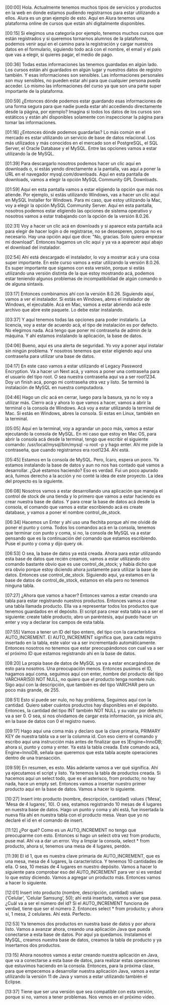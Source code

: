 [00:00] Hola. Actualmente tenemos muchos tipos de servicios y productos en la web en donde estamos pudiendo registrarnos para estar utilizando a ellos. Alura es un gran ejemplo de esto. Aquí en Alura tenemos una plataforma online de cursos que están ahí digitalmente disponibles.

[00:15] Si elegimos una categoría por ejemplo, tenemos muchos cursos que están registrados y si queremos tornarnos alumnos de la plataforma, podemos venir aquí en el camino para la registración y cargar nuestros datos en el formulario, siguiendo todo acá con el nombre, el email y el país que vas a elegir, si quieres pagar, el medio de pago.

[00:36] Todas estas informaciones las tenemos guardadas en algún lado. Los cursos están ahí guardados en algún lugar y nuestros datos de registro también. Y esas informaciones son sensibles. Las informaciones personales son muy sensibles, no pueden estar ahí para que cualquier persona pueda acceder. Lo mismo las informaciones del curso ya que son una parte super importante de la plataforma.

[00:59] ¿Entonces dónde podemos estar guardando esas informaciones de una forma segura para que nadie pueda estar ahí accediendo directamente desde la página, por ejemplo? Imagina si todos los datos de los cursos son estáticos y están ahí disponibles solamente con inspeccionar la página para tomar las informaciones.

[01:16] ¿Entonces dónde podemos guardarlas? Lo más común en el mercado es estar utilizando un servicio de base de datos relacional. Los más utilizados y más conocidos en el mercado son el PostgreSQL, el SQL Server, el Oracle Database y el MySQL. Entre las opciones vamos a estar utilizando la de MySQL.

[01:39] Para descargarlo nosotros podemos hacer un clic aquí en downloads o, si estás yendo directamente a la pantalla, vas aquí a poner la URL en el navegador mysql.com/downloads. Aquí en esta pantalla de downloads, vamos a elegir la opción MySQL Community GPL Downloads.

[01:59] Aquí en esta pantalla vamos a estar eligiendo la opción que más nos atiende. Por ejemplo, si estás utilizando Windows, vas a hacer un clic aquí en MySQL Installer for Windows. Para mi caso, que estoy utilizando la Mac, voy a elegir la opción MySQL Community Server. Aquí en esta pantalla, nosotros podemos estar eligiendo las opciones de sistema operativo y nosotros vamos a estar trabajando con la opción de la versión 8.0.26.

[02:31] Voy a hacer un clic acá en downloads y si aparece esta pantalla acá para elegir de hacer login o de registrarse, no se desesperen, porque no es necesario. Hay una opción aquí que dice: "No, gracias. Solo quiero empezar mi download". Entonces hagamos un clic aquí y ya va a aparecer aquí abajo el download del instalador.

[02:54] Ahí está descargado el instalador, lo voy a mostrar acá y una cosa super importante. En este curso vamos a estar utilizando la versión 8.0.26. Es super importante que sigamos con esta versión, porque si estás utilizando una versión distinta de la que estoy mostrando acá, podemos estar teniendo algunos problemas de incompatibilidad de algún comando o de alguna sintaxis.

[03:17] Entonces combinamos ahí con la versión 8.0.26. Siguiendo aquí, vamos a ver el instalador. Si estás en Windows, abres el instalador de Windows, el ejecutable. Acá en Mac, vamos a estar abriendo acá este archivo que abre este paquete. Lo debe estar instalando.

[03:37] Y aquí tenemos todas las opciones para poder instalarlo. La licencia, voy a estar de acuerdo acá, el tipo de instalación es por defecto. No elegimos nada. Acá tengo que poner mi contraseña de admin de la máquina. Y ahí estamos instalando la aplicación, la base de datos.

[04:06] Bueno, aquí es una alerta de seguridad. Yo voy a poner aquí instalar sin ningún problema. Y nosotros tenemos que estar eligiendo aquí una contraseña para utilizar una base de datos.

[04:17] En este caso vamos a estar utilizando el Legacy Password Encryption. Va a hacer un Next acá, y vamos a poner una contraseña para el usuario del tipo root. O sea nuestra contraseña aquí va a ser root1234. Doy un finish acá, pongo mi contraseña otra vez y listo. Se terminó la instalación de MySQL en nuestra computadora.

[04:46] Hago un clic acá en cerrar, luego para la basura, ya no lo voy a utilizar más. Cierro acá y ahora lo que vamos a hacer, vamos a abrir la terminal o la consola de Windows. Acá voy a estar utilizando la terminal de Mac. Si estás en Windows, abres la consola. Si estas en Linux, también en la terminal.

[05:05] Aquí en la terminal, voy a agrandar un poco más, vamos a estar ejecutando la consola de MySQL. En mi caso que estoy en Mac OS, para abrir la consola acá desde la terminal, tengo que escribir el siguiente comando: /usr/local/mysql/bin/mysql -u root -p y hago enter. Ahí me pide la contraseña, que cuando registramos era root1234. Ahí está.

[05:45] Estamos en la consola de MySQL. Pero, Ícaro, espera un poco. Ya estamos instalando la base de datos y aun no nos has contado qué vamos a desarrollar. ¿Qué estamos haciendo? Eso es verdad. Fui un poco apurado acá, fuimos derecho a la acción y no conté la idea de este proyecto. La idea del proyecto es la siguiente.

[06:08] Nosotros vamos a estar desarrollando una aplicación que maneja el control de stock de una tienda y lo primero que vamos a estar haciendo es crear nuestra base de datos. Y para crear la base de datos acá desde la consola, el comando que vamos a estar escribiendo acá es create database, y vamos a poner el nombre control_de_stock.

[06:34] Hacemos un Enter y ahí uso una flechita porque ahí me olvidé de poner el punto y coma. Todos los comandos acá en la consola, tenemos que terminar con punto y coma, si no, la consola de MySQL va a estar pensando que es la continuación del comando que estamos escribiendo. Puse el punto y coma y dijo query ok.

[06:53] O sea, la base de datos ya está creada. Ahora para estar utilizando esta base de datos que recién creamos, vamos a estar utilizando otro comando bastante obvio que es use control_de_stock; y había dicho que era obvio porque estoy diciendo ahora justamente para utilizar la base de datos. Entonces use control_de_stock. Siguiendo aquí, ya estamos en la base de datos de control_de_stock, estamos en ella pero no tenemos ninguna tabla.

[07:27] ¿Ahora que vamos a hacer? Entonces vamos a estar creando una tabla para estar registrando nuestros productos. Entonces vamos a crear una tabla llamada producto. Ella va a representar todos los productos que tenemos guardados en el depósito. El script para crear esta tabla va a ser el siguiente: create table producto, abro un paréntesis, aquí puedo hacer un enter y voy a declarar los campos de esta tabla.

[07:55] Vamos a tener un ID del tipo entero, del tipo con la característica AUTO_INCREMENT. El AUTO_INCREMENT significa que, para cada registro insertado en la tabla, este valor va a ser incrementado automáticamente. Entonces nosotros no tenemos que estar preocupándonos con cual va a ser el próximo ID que estamos registrando ahí en la base de datos.

[08:20] La propia base de datos de MySQL ya va a estar encargándose de esto para nosotros. Una preocupación menos. Entonces pusimos el ID, hagamos aquí coma, seguimos aquí con enter, nombre del producto del tipo VARCHAR(50) NOT NULL, no quiero que el producto tenga nombre nulo. Sigo aquí con la descripción, que también es del tipo VARCHAR pero un poco más grande, de 255.

[08:51] Esto sí puede ser nulo, no hay problema, Seguimos aquí con la cantidad. Quiero saber cuántos productos hay disponibles en el depósito. Entonces, la cantidad del tipo INT también NOT NULL y su valor por defecto va a ser 0. O sea, si nos olvidamos de cargar esta información, ya inicia ahí, en la base de datos con 0 el registro nuevo.

[09:17] Hago aquí una coma más y declaro que la clave primaria, PRIMARY KEY de nuestra tabla va a ser la columna id. Con eso cierro el comando y escribo aquí una instrucción más antes de finalizar que es )Engine=InnoDB; ahora sí, punto y coma y enter. Ya está la tabla creada. Este comando acá, Engine=InnoDB, señala que queremos que esta tabla acepte operaciones dentro de una transacción.

[09:59] En resumen, es esto. Más adelante vamos a ver qué significa. Ahí ya ejecutamos el script y listo. Ya tenemos la tabla de productos creada. Si hacemos aquí un select todo, que es el asterisco, from producto; no hay nada, hace un empty set. Entonces vamos a insertar nuestro primer producto aquí en la base de datos. Vamos a hacer lo siguiente.

[10:27] Insert into producto (nombre, descripción, cantidad) values (‘Mesa’, ‘Mesa de 4 lugares’, 10). O sea, estamos registrando 10 mesas de 4 lugares en nuestra base de datos. Hago un punto y coma y ahí está, fue insertada la nueva fila ahí en nuestra tabla con el producto mesa. Vean que yo no declaré el id en el comando de insert.

[11:12] ¿Por qué? Como es un AUTO_INCREMENT no tengo que preocuparme con esto. Entonces si hago un select otra vez from producto, puse mal. Ahí va a dar un error. Voy a limpiar la consola, select * from producto, ahora sí, tenemos una mesa de 4 lugares, perdón.

[11:39] El id 1, que es nuestra clave primaria de AUTO_INCREMENT, que es una mesa, mesa de 4 lugares, la característica. Y tenemos 10 cantidades de ella. O sea, 10 mesas de 4 lugares en nuestro depósito. Vamos a hacer lo siguiente para comprobar eso del AUTO_INCREMENT para ver si es verdad lo que estoy diciendo. Vamos a agregar un producto más. Entonces vamos a hacer lo siguiente.

[12:01] Insert into producto (nombre, descripción, cantidad) values (‘Celular’, ‘Celular Samsung’, 50); ahí está insertado, vamos a ver que pasa. ¿Cuál va a ser el número del id? Si el AUTO_INCREMENT funciona de verdad, tiene que ser el número 2. Entonces select * from producto; y ahora sí, 1 mesa, 2 celulares. Ahí está. Perfecto.

[12:53] Ya tenemos dos productos en nuestra base de datos y por ahora listo. Vamos a avanzar ahora, creando una aplicación Java que pueda conectarse a esta base de datos. Por aquí ya quedamos. Instalamos el MySQL, creamos nuestra base de datos, creamos la tabla de producto y ya insertamos dos productos.

[13:15] Ahora nosotros vamos a estar creando nuestra aplicación en Java, que va a conectarse a esta base de datos, para realizar estas operaciones que estuvimos haciendo en la consola. Entonces, para la próxima clase, para que empecemos a desarrollar nuestra aplicación Java, vamos a estar utilizando la versión 11 de Java y vamos a estar utilizando también el Eclipse.

[13:37] Tiene que ser una versión que sea compatible con esta versión, porque si no, vamos a tener problemas. Nos vemos en el próximo video.
